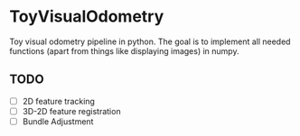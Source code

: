 # ToyVisualOdometry
Toy visual odometry pipeline in python.
The goal is to implement all needed functions (apart from things like displaying images) in numpy.

## TODO
- [ ] 2D feature tracking 
- [ ] 3D-2D feature registration
- [ ] Bundle Adjustment
